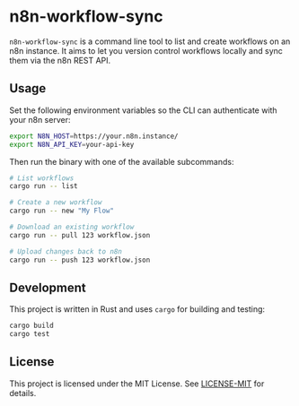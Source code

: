 # n8n-workflow-sync

`n8n-workflow-sync` is a command line tool to list and create workflows on an n8n instance. It aims to let you version control workflows locally and sync them via the n8n REST API.

## Usage

Set the following environment variables so the CLI can authenticate with your n8n server:

```bash
export N8N_HOST=https://your.n8n.instance/
export N8N_API_KEY=your-api-key
```

Then run the binary with one of the available subcommands:

```bash
# List workflows
cargo run -- list

# Create a new workflow
cargo run -- new "My Flow"

# Download an existing workflow
cargo run -- pull 123 workflow.json

# Upload changes back to n8n
cargo run -- push 123 workflow.json
```

## Development

This project is written in Rust and uses `cargo` for building and testing:

```bash
cargo build
cargo test
```

## License

This project is licensed under the MIT License. See [LICENSE-MIT](LICENSE-MIT) for details.
